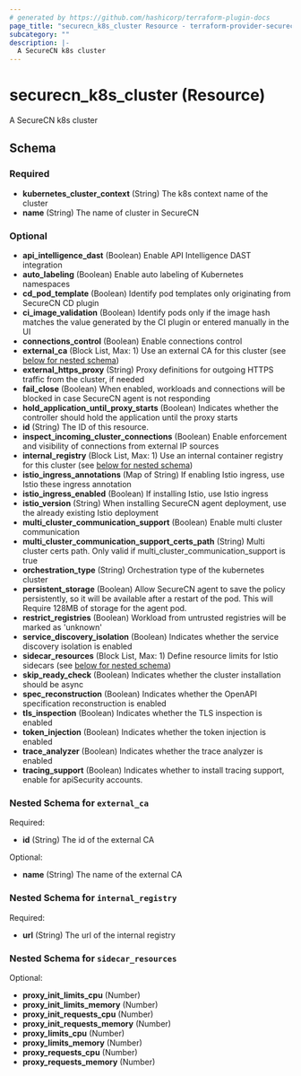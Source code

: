 ```yaml
---
# generated by https://github.com/hashicorp/terraform-plugin-docs
page_title: "securecn_k8s_cluster Resource - terraform-provider-securecn"
subcategory: ""
description: |-
  A SecureCN k8s cluster
---
```


# securecn_k8s_cluster (Resource)

A SecureCN k8s cluster



<!-- schema generated by tfplugindocs -->
## Schema

### Required

- **kubernetes_cluster_context** (String) The k8s context name of the cluster
- **name** (String) The name of cluster in SecureCN

### Optional

- **api_intelligence_dast** (Boolean) Enable API Intelligence DAST integration
- **auto_labeling** (Boolean) Enable auto labeling of Kubernetes namespaces
- **cd_pod_template** (Boolean) Identify pod templates only originating from SecureCN CD plugin
- **ci_image_validation** (Boolean) Identify pods only if the image hash matches the value generated by the CI plugin or entered manually in the UI
- **connections_control** (Boolean) Enable connections control
- **external_ca** (Block List, Max: 1) Use an external CA for this cluster (see [below for nested schema](#nestedblock--external_ca))
- **external_https_proxy** (String) Proxy definitions for outgoing HTTPS traffic from the cluster, if needed
- **fail_close** (Boolean) When enabled, workloads and connections will be blocked in case SecureCN agent is not responding
- **hold_application_until_proxy_starts** (Boolean) Indicates whether the controller should hold the application until the proxy starts
- **id** (String) The ID of this resource.
- **inspect_incoming_cluster_connections** (Boolean) Enable enforcement and visibility of connections from external IP sources
- **internal_registry** (Block List, Max: 1) Use an internal container registry for this cluster (see [below for nested schema](#nestedblock--internal_registry))
- **istio_ingress_annotations** (Map of String) If enabling Istio ingress, use Istio these ingress annotation
- **istio_ingress_enabled** (Boolean) If installing Istio, use Istio ingress
- **istio_version** (String) When installing SecureCN agent deployment, use the already existing Istio deployment
- **multi_cluster_communication_support** (Boolean) Enable multi cluster communication
- **multi_cluster_communication_support_certs_path** (String) Multi cluster certs path. Only valid if multi_cluster_communication_support is true
- **orchestration_type** (String) Orchestration type of the kubernetes cluster
- **persistent_storage** (Boolean) Allow SecureCN agent to save the policy persistently, so it will be available after a restart of the pod. This will Require 128MB of storage for the agent pod.
- **restrict_registries** (Boolean) Workload from untrusted registries will be marked as 'unknown'
- **service_discovery_isolation** (Boolean) Indicates whether the service discovery isolation is enabled
- **sidecar_resources** (Block List, Max: 1) Define resource limits for Istio sidecars (see [below for nested schema](#nestedblock--sidecar_resources))
- **skip_ready_check** (Boolean) Indicates whether the cluster installation should be async
- **spec_reconstruction** (Boolean) Indicates whether the OpenAPI specification reconstruction is enabled
- **tls_inspection** (Boolean) Indicates whether the TLS inspection is enabled
- **token_injection** (Boolean) Indicates whether the token injection is enabled
- **trace_analyzer** (Boolean) Indicates whether the trace analyzer is enabled
- **tracing_support** (Boolean) Indicates whether to install tracing support, enable for apiSecurity accounts.

<a id="nestedblock--external_ca"></a>
### Nested Schema for `external_ca`

Required:

- **id** (String) The id of the external CA

Optional:

- **name** (String) The name of the external CA


<a id="nestedblock--internal_registry"></a>
### Nested Schema for `internal_registry`

Required:

- **url** (String) The url of the internal registry


<a id="nestedblock--sidecar_resources"></a>
### Nested Schema for `sidecar_resources`

Optional:

- **proxy_init_limits_cpu** (Number)
- **proxy_init_limits_memory** (Number)
- **proxy_init_requests_cpu** (Number)
- **proxy_init_requests_memory** (Number)
- **proxy_limits_cpu** (Number)
- **proxy_limits_memory** (Number)
- **proxy_requests_cpu** (Number)
- **proxy_requests_memory** (Number)


